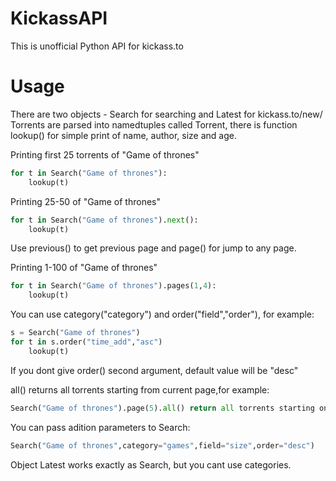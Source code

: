 KickassAPI
==========

This is unofficial Python API for kickass.to

Usage
=====

There are two objects - Search for searching and Latest for kickass.to/new/  
Torrents are parsed into namedtuples called Torrent, there is function lookup()
for simple print of name, author, size and age.

Printing first 25 torrents of "Game of thrones"
```python
for t in Search("Game of thrones"):
    lookup(t)
```
Printing 25-50 of "Game of thrones"
```python
for t in Search("Game of thrones").next():
    lookup(t)
```
Use previous() to get previous page and page() for jump to any page.

Printing 1-100 of "Game of thrones"
```python
for t in Search("Game of thrones").pages(1,4):
    lookup(t)
```
    
You can use category("category") and order("field","order"), for example:
```python
s = Search("Game of thrones")
for t in s.order("time_add","asc")
    lookup(t)
```
If you dont give order() second argument, default value will be "desc"

all() returns all torrents starting from current page,for example:
```python
Search("Game of thrones").page(5).all() return all torrents starting on page 5.
```
You can pass adition parameters to Search:
```python
Search("Game of thrones",category="games",field="size",order="desc")
```

Object Latest works exactly as Search, but you cant use categories.
